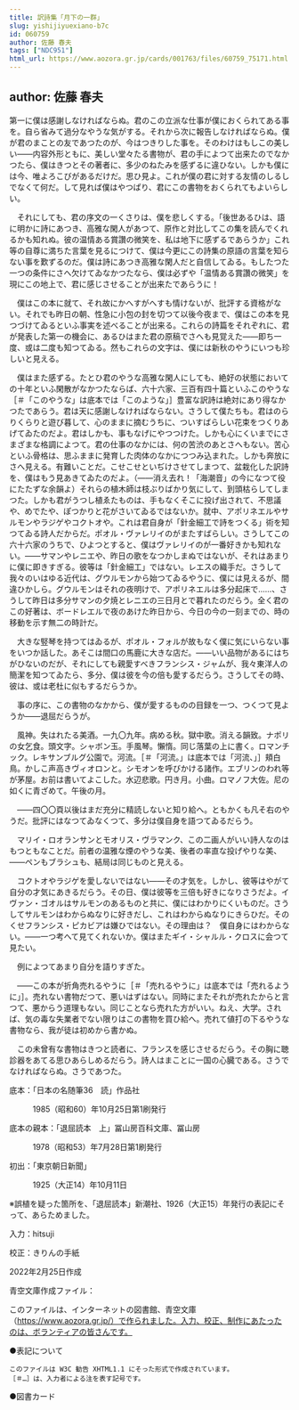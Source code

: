 ```yaml
---
title: 訳詩集「月下の一群」
slug: yishijiyuexiano-b7c
id: 060759
author: 佐藤 春夫
tags: ["NDC951"]
html_url: https://www.aozora.gr.jp/cards/001763/files/60759_75171.html
---
```


## author: 佐藤 春夫

第一に僕は感謝しなければならぬ。君のこの立派な仕事が僕におくられてある事を。自ら省みて過分なやうな気がする。それから次に報告しなければならぬ。僕が君のまことの友であつたのが、今はつきりした事を。そのわけはもしこの美しい――内容外形ともに、美しい堂々たる書物が、君の手によつて出来たのでなかつたら、僕はきつとその著者に、多少のねたみを感ずるに違ひない。しかも僕には今、唯よろこびがあるだけだ。思ひ見よ。これが僕の君に対する友情のしるしでなくて何だ。して見れば僕はやつぱり、君にこの書物をおくられてもよいらしい。

　それにしても、君の序文の一くさりは、僕を悲しくする。「後世あるひは、語に明かに詩にあつき、高雅な閑人があつて、原作と対比してこの集を読んでくれるかも知れぬ。彼の温情ある賞讚の微笑を、私は地下に感ずるであらうか」これ等の自尊に満ちた言葉を見るにつけて、僕は今更にこの詩集の原語の言葉を知らない事を歎ずるのだ。僕は詩にあつき高雅な閑人だと自信してゐる。もしたつた一つの条件にさへ欠けてゐなかつたなら、僕は必ずや「温情ある賞讚の微笑」を現にこの地上で、君に感じさせることが出来たであらうに！

　僕はこの本に就て、それ故にかへすがへすも情けないが、批評する資格がない。それでも昨日の朝、性急に小包の封を切つて以後今夜まで、僕はこの本を見つづけてゐるといふ事実を述べることが出来る。これらの詩篇をそれぞれに、君が発表した第一の機会に、あるひはまた君の原稿でさへも見覚えた――即ち一度、或は二度も知つてゐる。然もこれらの文字は、僕には新秋のやうにいつも珍しいと見える。

　僕はまた感ずる。たとひ君のやうな高雅な閑人にしても、絶好の状態においての十年といふ閑散がなかつたならば、六十六家、三百有四十篇といふこのやうな［＃「このやうな」は底本では「このような」］豊富な訳詩は絶対にあり得なかつたであらう。君は天に感謝しなければならない。さうして僕たちも。君はのらりくらりと遊び暮して、心のままに摘むうちに、ついすばらしい花束をつくりあげてゐたのだよ。君はしかも、事もなげにやつつけた。しかも心にくいまでにさまざまな格調によつて。君の仕事のなかには、何の苦渋のあとさへもない。苦心といふ骨格は、思ふままに発育した肉体のなかにつつみ込まれた。しかも奔放にさへ見える。有難いことだ。こせこせといぢけさせてしまつて、盆栽化した訳詩を、僕はもう見あきてゐたのだよ。（――消え去れ！「海潮音」の今になつて役にたたずな余韻よ）それらの植木師は枝ぶりばかり気にして、到頭枯らしてしまつた。しかも君がうつし植ゑたものは、手もなくそこに投げ出されて、不思議や、めでたや、ぽつかりと花がさいてゐるではないか。就中、アポリネエルやサルモンやラジゲやコクトオや。これは君自身が「針金細工で詩をつくる」術を知つてゐる詩人だからだ。ポオル・ヴァレリイのがまたすばらしい。さうしてこの六十六家のうちで、ひよつとすると、僕はヴァレリイのが一番好きかも知れない。――サマンやレニエや、昨日の歌をなつかしまぬではないが、それはあまりに僕に即きすぎる。彼等は「針金細工」ではない。レエスの織手だ。さうして我々のいはゆる近代は、グウルモンから始つてゐるやうに、僕には見えるが、間違ひかしら。グウルモンはそれの夜明けで、アポリネエルは多分起床で……、さうして昨日は多分サマンの夕焼とレニエの三日月とで暮れたのだらう。全く君のこの好著は、ボードレエルで夜のあけた昨日から、今日の今の一刻までの、時の移動を示す無二の時計だ。

　大きな竪琴を持つてはゐるが、ポオル・フォルが故もなく僕に気にいらない事をいつか話した。あそこは間口の馬鹿に大きな店だ。――いい品物があるにはちがひないのだが、それにしても親愛すべきフランシス・ジャムが、我々東洋人の簡潔を知つてゐたら、多分、僕は彼を今の倍も愛するだらう。さうしてその時、彼は、或は老杜に似もするだらうか。

　事の序に、この書物のなかから、僕が愛するものの目録を一つ、つくつて見ようか――退屈だらうが。

　風神。失はれたる美酒。一九〇九年。病める秋。獄中歌。消える韻致。ナポリの女乞食。頭文字。シャボン玉。手風琴。懶惰。同じ落葉の上に書く。ロマンチック。レキサンブルグ公園で。河流。［＃「河流。」は底本では「河流、」］頬白鳥。かしこ声高きヴィオロンと。シモオンを呼びかける諸作。エブリンのわれ等が茅屋。お前は書いてよこした。水辺悲歌。円き月。小曲。ロマノフ大佐。尼の如くに青ざめて。午後の月。

　――四〇〇頁以後はまだ充分に精読しないと知り給へ。ともかくも凡そ右のやうだ。批評にはなつてゐなくつて、多分は僕自身を語つてゐるだらう。

　マリイ・ロオランサンとモオリス・ヴラマンク、この二画人がいい詩人なのはもつともなことだ。前者の温雅な煙のやうな美、後者の率直な投げやりな美、――ペンもブラシュも、結局は同じものと見える。

　コクトオやラジゲを愛しないではない――その才気を。しかし、彼等はやがて自分の才気にあきるだらう。その日、僕は彼等を三倍も好きになりさうだよ。イヴァン・ゴオルはサルモンのあるものと共に、僕にはわかりにくいものだ。さうしてサルモンはわからぬなりに好きだし、これはわからぬなりにきらひだ。そのくせフランシス・ピカビアは嫌ひではない。その理由は？　僕自身にはわからない。――一つ考へて見てくれないか。僕はまたギイ・シャルル・クロスに会つて見たい。

　例によつてあまり自分を語りすぎた。

　――この本が折角売れるやうに［＃「売れるやうに」は底本では「売れるように」］。売れない書物だつて、悪いはずはない。同時にまたそれが売れたからと言つて、悪からう道理もない。同じことなら売れた方がいい。ねえ、大学。されば、気の毒な失業者でない限りはこの書物を買ひ給へ。売れて値打の下るやうな書物なら、我が徒は初めから書かぬ。

　この未曾有な書物はきつと読者に、フランスを感じさせるだらう。その胸に聴診器をあてる思ひあらしめるだらう。詩人はまことに一国の心臓である。さうでなければならぬ。さうであつた。













底本：「日本の名随筆36　読」作品社

　　　1985（昭和60）年10月25日第1刷発行

底本の親本：「退屈読本　上」冨山房百科文庫、冨山房

　　　1978（昭和53）年7月28日第1刷発行

初出：「東京朝日新聞」

　　　1925（大正14）年10月11日

※誤植を疑った箇所を、「退屈読本」新潮社、1926（大正15）年発行の表記にそって、あらためました。

入力：hitsuji

校正：きりんの手紙

2022年2月25日作成

青空文庫作成ファイル：

このファイルは、インターネットの図書館、青空文庫（https://www.aozora.gr.jp/）で作られました。入力、校正、制作にあたったのは、ボランティアの皆さんです。











●表記について


	このファイルは W3C 勧告 XHTML1.1 にそった形式で作成されています。
	［＃…］は、入力者による注を表す記号です。







●図書カード